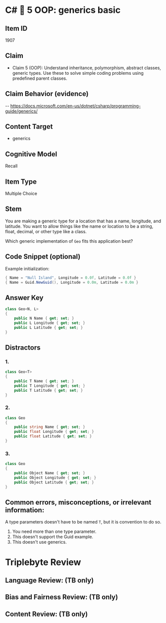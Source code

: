 # C# 🎵 5 OOP: generics basic


## Item ID
1907

## Claim
-   Claim 5 (OOP): Understand inheritance, polymorphism, abstract classes, generic types. Use these to solve simple coding problems using predefined parent classes.


## Claim Behavior (evidence)

-- https://docs.microsoft.com/en-us/dotnet/csharp/programming-guide/generics/

## Content Target
* generics


## Cognitive Model
Recall


## Item Type
Multiple Choice


## Stem
You are making a generic type for a location that has a name, longitude, and latitude.
You want to allow things like the name or location to be a string, float, decimal, or other type like a class.

Which generic implementation of `Geo` fits this application best?


## Code Snippet (optional)

Example initialization:
```csharp
{ Name = "Null Island", Longitude = 0.0f, Latitude = 0.0f }
{ Name = Guid.NewGuid(), Longitude = 0.0m, Latitude = 0.0m }
```


## Answer Key
```csharp
class Geo<N, L>
{
    public N Name { get; set; }
    public L Longitude { get; set; }
    public L Latitude { get; set; }
}
```


## Distractors
### 1.
```csharp
class Geo<T>
{
    public T Name { get; set; }
    public T Longitude { get; set; }
    public T Latitude { get; set; }
}
```


### 2.
```csharp
class Geo
{
    public string Name { get; set; }
    public float Longitude { get; set; }
    public float Latitude { get; set; }
}
```


### 3.
```csharp
class Geo
{
    public Object Name { get; set; }
    public Object Longitude { get; set; }
    public Object Latitude { get; set; }
}
```


## Common errors, misconceptions, or irrelevant information:

A type parameters doesn't have to be named `T`, but it is convention to do so.

1. You need more than one type parameter.
2. This doesn't support the Guid example.
3. This doesn't use generics.


# Triplebyte Review


## Language Review: (TB only)


## Bias and Fairness Review: (TB only)


## Content Review: (TB only)
